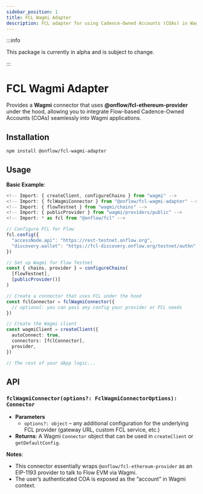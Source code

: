 ```yaml
---
sidebar_position: 1
title: FCL Wagmi Adapter
description: FCL adapter for using Cadence-Owned Accounts (COAs) in Wagmi applications.
---
```


:::info

This package is currently in alpha and is subject to change.

:::

# FCL Wagmi Adapter

Provides a **Wagmi** connector that uses **@onflow/fcl-ethereum-provider** under the hood, allowing you to integrate Flow-based Cadence-Owned Accounts (COAs) seamlessly into Wagmi applications.

## Installation

```bash
npm install @onflow/fcl-wagmi-adapter
```

## Usage

**Basic Example**:

```ts
<!-- Import: { createClient, configureChains } from "wagmi" -->
<!-- Import: { fclWagmiConnector } from "@onflow/fcl-wagmi-adapter" -->
<!-- Import: { flowTestnet } from "wagmi/chains" -->
<!-- Import: { publicProvider } from "wagmi/providers/public" -->
<!-- Import: * as fcl from "@onflow/fcl" -->

// Configure FCL for Flow
fcl.config({
  "accessNode.api": "https://rest-testnet.onflow.org",
  "discovery.wallet": "https://fcl-discovery.onflow.org/testnet/authn",
})

// Set up Wagmi for Flow Testnet
const { chains, provider } = configureChains(
  [flowTestnet],
  [publicProvider()]
)

// Create a connector that uses FCL under the hood
const fclConnector = fclWagmiConnector({
  // optional: you can pass any config your provider or FCL needs
})

// Create the Wagmi client
const wagmiClient = createClient({
  autoConnect: true,
  connectors: [fclConnector],
  provider,
})

// The rest of your dApp logic...
```

## API

### `fclWagmiConnector(options?: FclWagmiConnectorOptions): Connector`

- **Parameters**
    - `options?: object` – any additional configuration for the underlying FCL provider (gateway URL, custom FCL service, etc.)
- **Returns**: A Wagmi `Connector` object that can be used in `createClient` or `getDefaultConfig`.

**Notes**:
- This connector essentially wraps `@onflow/fcl-ethereum-provider` as an EIP-1193 provider to talk to Flow EVM via Wagmi.
- The user’s authenticated COA is exposed as the “account” in Wagmi context.